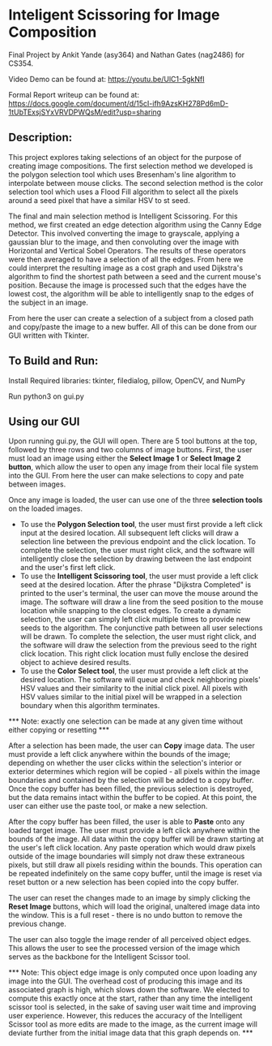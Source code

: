 # Inteligent Scissoring for Image Composition
Final Project by Ankit Yande (asy364) and Nathan Gates (nag2486) for CS354.

Video Demo can be found at: https://youtu.be/UlC1-5gkNfI

Formal Report writeup can be found at: https://docs.google.com/document/d/15cI-ifh9AzsKH278Pd6mD-1tUbTExsjSYxVRVDPWQsM/edit?usp=sharing 

## Description:
This project explores taking selections of an object for the purpose of creating image compositions. The first selection method we developed is the polygon selection tool which uses Bresenham's line algorithm to interpolate between mouse clicks. The second selection method is the color selection tool which uses a Flood Fill algorithm to select all the pixels around a seed pixel that have a similar HSV to st seed. 

The final and main selection method is Intelligent Scissoring. For this method, we first created an edge detection algorithm using the Canny Edge Detector. This involved converting the image to grayscale, applying a gaussian blur to the image, and then convoluting over the image with Horizontal and Vertical Sobel Operators. The results of these operators were then averaged to have a selection of all the edges. From here we could interpret the resulting image as a cost graph and used Dijkstra's algorithm to find the shortest path between a seed and the current mouse's position. Because the image is processed such that the edges have the lowest cost, the algorithm will be able to intelligently snap to the edges of the subject in an image. 

From here the user can create a selection of a subject from a closed path and copy/paste the image to a new buffer. All of this can be done from our GUI written with Tkinter.

## To Build and Run:
Install Required libraries: tkinter, filedialog, pillow, OpenCV, and NumPy

Run python3 on gui.py

## Using our GUI
Upon running gui.py, the GUI will open. There are 5 tool buttons at the top, followed by three rows and two columns of image buttons. First, the user must load an image using either the **Select Image 1** or **Select Image 2 button**, which allow the user to open any image from their local file system into the GUI. From here the user can make selections to copy and pate between images.

Once any image is loaded, the user can use one of the three **selection tools** on the loaded images. 
* To use the **Polygon Selection tool**, the user must first provide a left click input at the desired location. All subsequent left clicks will draw a selection line between the previous endpoint and the click location. To complete the selection, the user must right click, and the software will intelligently close the selection by drawing between the last endpoint and the user's first left click.
* To use the **Intelligent Scissoring tool**, the user must provide a left click seed at the desired location. After the phrase "Dijkstra Completed" is printed to the user's terminal, the user can move the mouse around the image. The software will draw a line from the seed position to the mouse location while snapping to the closest edges. To create a dynamic selection, the user can simply left click multiple times to provide new seeds to the algorithm. The conjunctive path between all user selections will be drawn. To complete the selection, the user must right click, and the software will draw the selection from the previous seed to the right click location. This right click location must fully enclose the desired object to achieve desired results.
* To use the **Color Select tool**, the user must provide a left click at the desired location. The software will queue and check neighboring pixels' HSV values and their similarity to the initial click pixel. All pixels with HSV values similar to the initial pixel will be wrapped in a selection boundary when this algorithm terminates. 

*** Note: exactly one selection can be made at any given time without either copying or resetting ***
    
After a selection has been made, the user can **Copy** image data. The user must provide a left click anywhere within the bounds of the image; depending on whether the user clicks within the selection's interior or exterior determines which region will be copied - all pixels within the image boundaries and contained by the selection will be added to a copy buffer. Once the copy buffer has been filled, the previous selection is destroyed, but the data remains intact within the buffer to be copied. At this point, the user can either use the paste tool, or make a new selection.

After the copy buffer has been filled, the user is able to **Paste** onto any loaded target image. The user must provide a left click anywhere within the bounds of the image. All data within the copy buffer will be drawn starting at the user's left click location. Any paste operation which would draw pixels outside of the image boundaries will simply not draw these extraneous pixels, but still draw all pixels residing within the bounds. 
This operation can be repeated indefinitely on the same copy buffer, until the image is reset via reset button or a new selection has been copied into the copy buffer.

The user can reset the changes made to an image by simply clicking the **Reset Image** buttons, which will load the original, unaltered image data into the window. This is a full reset - there is no undo button to remove the previous change. 

The user can also toggle the image render of all perceived object edges. This allows the user to see the processed version of the image which serves as the backbone for the Intelligent Scissor tool. 

*** Note: This object edge image is only computed once upon loading any image into the GUI. The overhead cost of producing this image and its associated graph is high, which slows down the software. We elected to compute this exactly once at the start, rather than any time the intelligent scissor tool is selected, in the sake of saving user wait time and improving user experience. However, this reduces the accuracy of the Intelligent Scissor tool as more edits are made to the image, as the current image will deviate further from the initial image data that this graph depends on. ***
